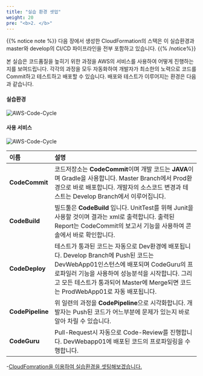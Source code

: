 ```yaml
---
title: "실습 환경 셋업"
weight: 20
pre: "<b>2. </b>"
---
```


{{% notice note %}}
다음 장에서 생성한 CloudFormation의 스택은 이 실습환경과 master와 develop의 CI/CD 파이프라인을 전부 포함하고 있습니다. 
{{% /notice%}}

본 실습은 코드품질을 높히기 위한 과정을 AWS의 서비스를 사용하여 어떻게 진행하는지를 보여드립니다. 각각의 과정을 모두 자동화하여 개발자가 최소한의 노력으로 코드를 Commit하고 테스트하고 배포할 수 있습니다. 배포와 테스트가 이루어지는 환경은 다음과 같습니다. 

#### 실습환경
![AWS-Code-Cycle](/images/aws.svg)

#### 사용 서비스
![AWS-Code-Cycle](/images/awsservice.svg)


| 이름 | 설명|
|:---|:---|
| **CodeCommit** | 코드저장소는 **CodeCommit**이며 개발 코드는 **JAVA**이며 Gradle을 사용합니다. Master Branch에서 Prod환경으로 바로 배포합니다. 개발자의 소스코드 변경과 테스트는 Develop Branch에서 이루어집니다. |
| **CodeBuild** | 빌드툴은 **CodeBuild** 입니다. UnitTest를 위해 Junit을 사용할 것이며 결과는  xml로 출력합니다. 출력된 Report는 CodeCommit의 보고서 기능을 사용하여 콘솔에서 바로 확인합니다. |
| **CodeDeploy** | 테스트가 통과된 코드는 자동으로 Dev환경에 배포됩니다. Develop Branch에 Push된 코드는 DevWebApp01인스턴스에 배포되며 CodeGuru의 프로파일러 기능을 사용하여 성능분석을 시작합니다. 그리고 모든 테스트가 통과되어 Master에 Merge되면 코드는 ProdWebApp01로 자동 배포됩니다. | 
| **CodePipeline** | 위 일련의 과정을 **CodePipeline**으로 시각화합니다. 개발자는 Push된 코드가 어느부분에 문제가 있는지 바로 알아 차릴 수 있습니다. |
| **CodeGuru** | Pull-Request시 자동으로 Code-Review를 진행합니다. DevWebapp01에 배포된 코드의 프로파일링을 수행합니다. |


-[CloudFomration을 이용하여 실습환경을 셋팅해보겠습니다.](/ko/setup/lab-setup) 
